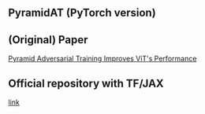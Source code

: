 ## PyramidAT (PyTorch version)

(Original) Paper
---
[Pyramid Adversarial Training Improves ViT's Performance](https://arxiv.org/abs/2111.15121)

Official repository with TF/JAX
---
[link](https://github.com/google-research/scenic/tree/main/scenic/projects/adversarialtraining)



